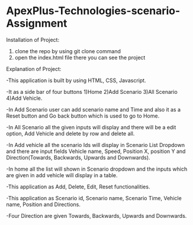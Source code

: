 # ApexPlus-Technologies-scenario-Assignment

Installation of Project:
1) clone the repo by using git clone command
2) open the index.html file there you can see the project

Explanation of Project:

-This application is built by using HTML, CSS, Javascript.

-It as a side bar of four buttons 1)Home 2)Add Scenario 3)All Scenario 4)Add Vehicle.

-In Add Scenario user can add scenario name and Time and also it as a Reset button and Go back button which is used to go to Home.

-In All Scenario all the given inputs will display and there will be a edit option, Add Vehicle and delete by row and delete all.

-In Add vehicle all the scenario Ids will display in Scenario List Dropdown and there are input fields Vehicle name, Speed, Position X, position Y and Direction(Towards, Backwards, Upwards and Downwards).

-In home all the list will shown in Scenario dropdown and the inputs which are given in add vehicle will display in a table.

-This application as Add, Delete, Edit, Reset functionalities.

-This application as Scenario id, Scenario name, Scenario Time, Vehicle name, Position and Directions.

-Four Direction are given Towards, Backwards, Upwards and Downwards.
